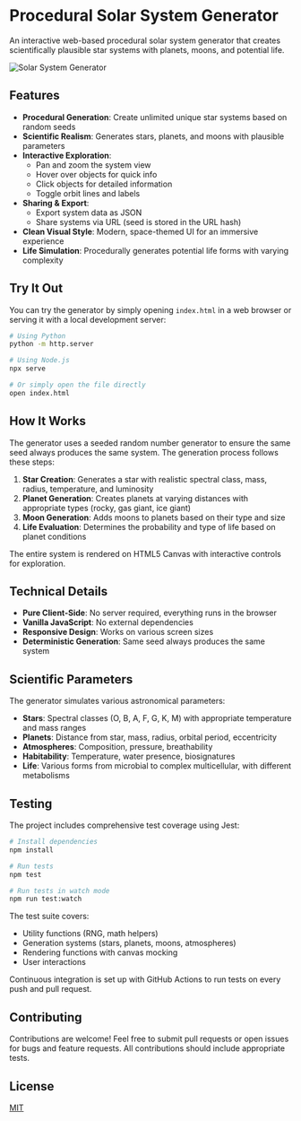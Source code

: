# Procedural Solar System Generator

An interactive web-based procedural solar system generator that creates scientifically plausible star systems with planets, moons, and potential life.

![Solar System Generator](https://placeholder-for-screenshot.png)

## Features

- **Procedural Generation**: Create unlimited unique star systems based on random seeds
- **Scientific Realism**: Generates stars, planets, and moons with plausible parameters
- **Interactive Exploration**:
  - Pan and zoom the system view
  - Hover over objects for quick info
  - Click objects for detailed information
  - Toggle orbit lines and labels
- **Sharing & Export**:
  - Export system data as JSON
  - Share systems via URL (seed is stored in the URL hash)
- **Clean Visual Style**: Modern, space-themed UI for an immersive experience
- **Life Simulation**: Procedurally generates potential life forms with varying complexity

## Try It Out

You can try the generator by simply opening `index.html` in a web browser or serving it with a local development server:

```bash
# Using Python
python -m http.server

# Using Node.js
npx serve

# Or simply open the file directly
open index.html
```

## How It Works

The generator uses a seeded random number generator to ensure the same seed always produces the same system. The generation process follows these steps:

1. **Star Creation**: Generates a star with realistic spectral class, mass, radius, temperature, and luminosity
2. **Planet Generation**: Creates planets at varying distances with appropriate types (rocky, gas giant, ice giant)
3. **Moon Generation**: Adds moons to planets based on their type and size
4. **Life Evaluation**: Determines the probability and type of life based on planet conditions

The entire system is rendered on HTML5 Canvas with interactive controls for exploration.

## Technical Details

- **Pure Client-Side**: No server required, everything runs in the browser
- **Vanilla JavaScript**: No external dependencies
- **Responsive Design**: Works on various screen sizes
- **Deterministic Generation**: Same seed always produces the same system

## Scientific Parameters

The generator simulates various astronomical parameters:

- **Stars**: Spectral classes (O, B, A, F, G, K, M) with appropriate temperature and mass ranges
- **Planets**: Distance from star, mass, radius, orbital period, eccentricity
- **Atmospheres**: Composition, pressure, breathability
- **Habitability**: Temperature, water presence, biosignatures
- **Life**: Various forms from microbial to complex multicellular, with different metabolisms

## Testing

The project includes comprehensive test coverage using Jest:

```bash
# Install dependencies
npm install

# Run tests
npm test

# Run tests in watch mode
npm run test:watch
```

The test suite covers:
- Utility functions (RNG, math helpers)
- Generation systems (stars, planets, moons, atmospheres)
- Rendering functions with canvas mocking
- User interactions

Continuous integration is set up with GitHub Actions to run tests on every push and pull request.

## Contributing

Contributions are welcome! Feel free to submit pull requests or open issues for bugs and feature requests. All contributions should include appropriate tests.

## License

[MIT](LICENSE)
